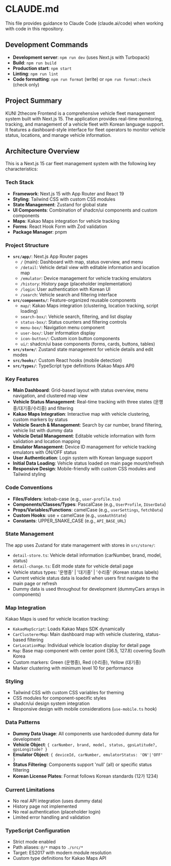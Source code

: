 # CLAUDE.md

This file provides guidance to Claude Code (claude.ai/code) when working with code in this repository.

## Development Commands

- **Development server**: `npm run dev` (uses Next.js with Turbopack)
- **Build**: `npm run build`
- **Production start**: `npm start`
- **Linting**: `npm run lint`
- **Code formatting**: `npm run format` (write) or `npm run format:check` (check only)

## Project Summary

KUNI 2thecore Frontend is a comprehensive vehicle fleet management system built with Next.js 15. The application provides real-time monitoring, tracking, and management of a vehicle fleet with Korean language support. It features a dashboard-style interface for fleet operators to monitor vehicle status, locations, and manage vehicle information.

## Architecture Overview

This is a Next.js 15 car fleet management system with the following key characteristics:

### Tech Stack
- **Framework**: Next.js 15 with App Router and React 19
- **Styling**: Tailwind CSS with custom CSS modules
- **State Management**: Zustand for global state
- **UI Components**: Combination of shadcn/ui components and custom components
- **Maps**: Kakao Maps integration for vehicle tracking
- **Forms**: React Hook Form with Zod validation
- **Package Manager**: pnpm

### Project Structure
- **`src/app/`**: Next.js App Router pages
  - `/` (main): Dashboard with map, status overview, and menu
  - `/detail`: Vehicle detail view with editable information and location map
  - `/emulator`: Device management for vehicle tracking emulators
  - `/history`: History page (placeholder implementation)
  - `/login`: User authentication with Korean UI
  - `/search`: Vehicle search and filtering interface
- **`src/components/`**: Feature-organized reusable components
  - `map/`: Kakao Maps integration (clustering, location tracking, script loading)
  - `search-box/`: Vehicle search, filtering, and list display
  - `status-box/`: Status counters and filtering controls
  - `menu-box/`: Navigation menu component
  - `user-box/`: User information display
  - `icon-button/`: Custom icon button components
  - `ui/`: shadcn/ui base components (forms, cards, buttons, tables)
- **`src/store/`**: Zustand state management for vehicle details and edit modes
- **`src/hooks/`**: Custom React hooks (mobile detection)
- **`src/types/`**: TypeScript type definitions (Kakao Maps API)

### Key Features
- **Main Dashboard**: Grid-based layout with status overview, menu navigation, and clustered map view
- **Vehicle Status Management**: Real-time tracking with three states (운행중/대기중/수리중) and filtering
- **Kakao Maps Integration**: Interactive map with vehicle clustering, custom markers by status
- **Vehicle Search & Management**: Search by car number, brand filtering, vehicle list with dummy data
- **Vehicle Detail Management**: Editable vehicle information with form validation and location mapping
- **Emulator Management**: Device ID management for vehicle tracking emulators with ON/OFF status
- **User Authentication**: Login system with Korean language support
- **Initial Data Loading**: Vehicle status loaded on main page mount/refresh
- **Responsive Design**: Mobile-friendly with custom CSS modules and Tailwind styling

### Code Conventions
- **Files/Folders**: kebab-case (e.g., `user-profile.tsx`)
- **Components/Classes/Types**: PascalCase (e.g., `UserProfile`, `IUserData`)
- **Props/Variables/Functions**: camelCase (e.g., `userSettings`, `fetchData`)
- **Custom Hooks**: use + camelCase (e.g., `useAuthState`)
- **Constants**: UPPER_SNAKE_CASE (e.g., `API_BASE_URL`)

### State Management
The app uses Zustand for state management with stores in `src/store/`:
- `detail-store.ts`: Vehicle detail information (carNumber, brand, model, status)
- `detail-change.ts`: Edit mode state for vehicle detail page
- Vehicle status types: '운행중' | '대기중' | '수리중' (Korean status labels)
- Current vehicle status data is loaded when users first navigate to the main page or refresh
- Dummy data is used throughout for development (dummyCars arrays in components)

### Map Integration
Kakao Maps is used for vehicle location tracking:
- `KakaoMapScript`: Loads Kakao Maps SDK dynamically
- `CarClustererMap`: Main dashboard map with vehicle clustering, status-based filtering
- `CarLocationMap`: Individual vehicle location display for detail page
- `Map`: Base map component with center point (36.5, 127.8) covering South Korea
- Custom markers: Green (운행중), Red (수리중), Yellow (대기중)
- Marker clustering with minimum level 10 for performance

### Styling
- Tailwind CSS with custom CSS variables for theming
- CSS modules for component-specific styles
- shadcn/ui design system integration
- Responsive design with mobile considerations (`use-mobile.ts` hook)

### Data Patterns
- **Dummy Data Usage**: All components use hardcoded dummy data for development
- **Vehicle Object**: `{ carNumber, brand, model, status, gpsLatitude?, gpsLongitude? }`
- **Emulator Object**: `{ deviceId, carNumber, emulatorStatus: 'ON'|'OFF' }`
- **Status Filtering**: Components support 'null' (all) or specific status filtering
- **Korean License Plates**: Format follows Korean standards (12가 1234)

### Current Limitations
- No real API integration (uses dummy data)
- History page not implemented
- No real authentication (placeholder login)
- Limited error handling and validation

### TypeScript Configuration
- Strict mode enabled
- Path aliases: `@/*` maps to `./src/*`
- Target: ES2017 with modern module resolution
- Custom type definitions for Kakao Maps API